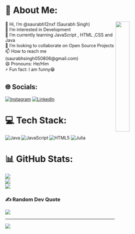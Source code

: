 # 💫 About Me:
<img align="right" width="30%" src="https://user-images.githubusercontent.com/74038190/212749695-a6817c5a-a794-462b-afca-1b5ce7dd5e63.gif"> 
👋 Hi, I’m @saurabh12nxf (Saurabh Singh)<br>👀 I’m interested in Development<br>🌱 I’m currently learning JavaScript , HTML ,CSS and Java<br>💞 I’m looking to collaborate on Open Source Projects<br>📫 How to reach me (saurabhsingh050806@gmail.com)<br>😄 Pronouns: He/Him<br>⚡ Fun fact: I am funny😁



## 🌐 Socials:
[![Instagram](https://img.shields.io/badge/Instagram-%23E4405F.svg?logo=Instagram&logoColor=white)](https://instagram.com/sauraryan_050) [![LinkedIn](https://img.shields.io/badge/LinkedIn-%230077B5.svg?logo=linkedin&logoColor=white)](https://linkedin.com/in/saurabh-singh-rajput-1696292ab) 

# 💻 Tech Stack:


![Java](https://img.shields.io/badge/java-%23ED8B00.svg?style=for-the-badge&logo=openjdk&logoColor=white) ![JavaScript](https://img.shields.io/badge/javascript-%23323330.svg?style=for-the-badge&logo=javascript&logoColor=%23F7DF1E) ![HTML5](https://img.shields.io/badge/html5-%23E34F26.svg?style=for-the-badge&logo=html5&logoColor=white) ![Julia](https://img.shields.io/badge/-Julia-9558B2?style=for-the-badge&logo=julia&logoColor=white)
# 📊 GitHub Stats:
![](https://github-readme-stats.vercel.app/api?username=saurabh12nxf&theme=gruvbox_light&hide_border=false&include_all_commits=false&count_private=false&cache_seconds=1800)<br/>
![](https://github-readme-streak-stats.herokuapp.com/?user=saurabh12nxf&theme=gruvbox_light&hide_border=false&cache_seconds=1800)<br/>
![](https://github-readme-stats.vercel.app/api/top-langs/?username=saurabh12nxf&theme=gruvbox_light&hide_border=false&include_all_commits=false&count_private=false&layout=compact&cache_seconds=1800)

### ✍️ Random Dev Quote
![](https://quotes-github-readme.vercel.app/api?type=horizontal&theme=radical)

---
[![](https://visitcount.itsvg.in/api?id=saurabh12nxf&icon=0&color=0)](https://visitcount.itsvg.in)

<!-- Proudly created with GPRM ( https://gprm.itsvg.in ) -->
